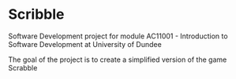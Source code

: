 # Scribble

Software Development project for module AC11001 - Introduction to Software Development at University of Dundee

The goal of the project is to create a simplified version of the game Scrabble
